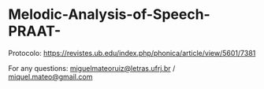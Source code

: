 # Melodic-Analysis-of-Speech-PRAAT-

Protocolo: https://revistes.ub.edu/index.php/phonica/article/view/5601/7381

For any questions: miguelmateoruiz@letras.ufrj.br / miquel.mateo@gmail.com
